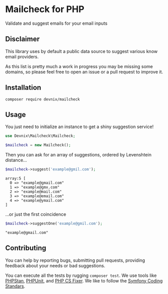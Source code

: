 # Mailcheck for PHP

Validate and suggest emails for your email inputs

## Disclaimer

This library uses by default a public data source to suggest various know email 
providers.

As this list is pretty much a work in progress you may be missing some domains, 
so please feel free to open an issue or a pull request to improve it.

## Installation

`composer require devnix/mailcheck`

## Usage

You just need to initialize an instance to get a shiny suggestion service!

```php
use Devnix\Mailcheck\Mailcheck;

$mailcheck = new Mailcheck();
```

Then you can ask for an array of suggestions, ordered by Levenshtein distance...

```php
$mailcheck->suggest('example@gmil.com');
```

```
array:5 [
  0 => "example@gmail.com"
  1 => "example@gmx.com"
  2 => "example@mail.com"
  3 => "example@email.com"
  4 => "example@ymail.com"
]
```

...or just the first coincidence

```php
$mailcheck->suggestOne('example@gmil.com');
```

```
"example@gmail.com"
```

## Contributing

You can help by reporting bugs, submitting pull requests, providing feedback 
about your needs or bad suggestions. 

You can execute all the tests by rugging `composer test`. We use tools like 
[PHPStan](https://github.com/phpstan/phpstan), 
[PHPUnit](https://github.com/sebastianbergmann/phpunit), and 
[PHP CS Fixer](https://github.com/FriendsOfPHP/PHP-CS-Fixer). We like to follow 
the [Symfony Coding Standars](https://symfony.com/doc/current/contributing/code/standards.html).